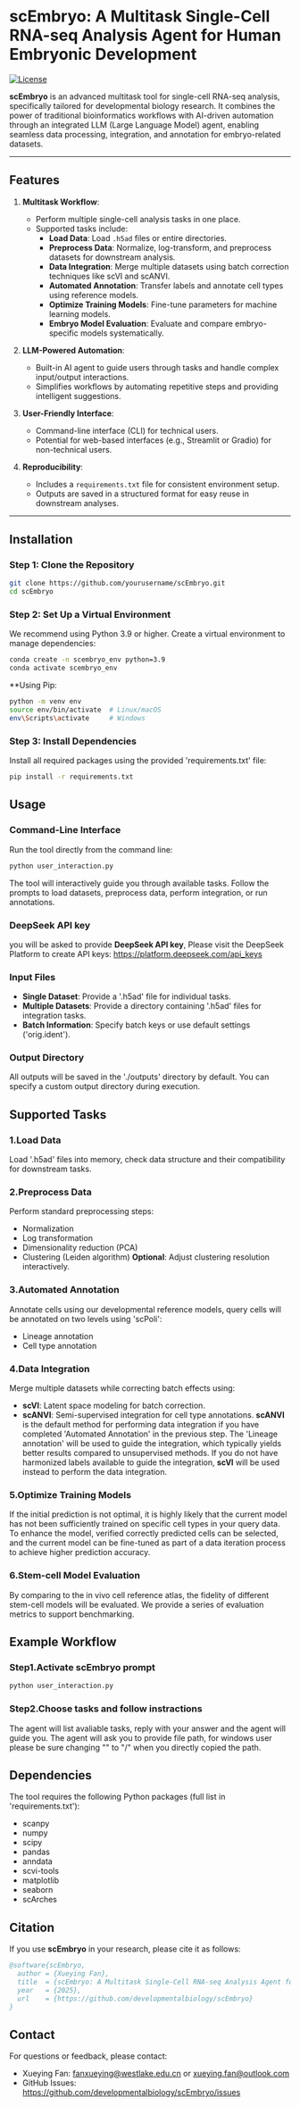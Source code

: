 # **scEmbryo: A Multitask Single-Cell RNA-seq Analysis Agent for Human Embryonic Development**

[![License](https://img.shields.io/badge/license-MIT-blue.svg)](LICENSE)

**scEmbryo** is an advanced multitask tool for single-cell RNA-seq analysis, specifically tailored for developmental biology research. It combines the power of traditional bioinformatics workflows with AI-driven automation through an integrated LLM (Large Language Model) agent, enabling seamless data processing, integration, and annotation for embryo-related datasets.

---

## **Features**

1. **Multitask Workflow**:
   - Perform multiple single-cell analysis tasks in one place.
   - Supported tasks include:
     - **Load Data**: Load `.h5ad` files or entire directories.
     - **Preprocess Data**: Normalize, log-transform, and preprocess datasets for downstream analysis.
     - **Data Integration**: Merge multiple datasets using batch correction techniques like scVI and scANVI.
     - **Automated Annotation**: Transfer labels and annotate cell types using reference models.
     - **Optimize Training Models**: Fine-tune parameters for machine learning models.
     - **Embryo Model Evaluation**: Evaluate and compare embryo-specific models systematically.

2. **LLM-Powered Automation**:
   - Built-in AI agent to guide users through tasks and handle complex input/output interactions.
   - Simplifies workflows by automating repetitive steps and providing intelligent suggestions.

3. **User-Friendly Interface**:
   - Command-line interface (CLI) for technical users.
   - Potential for web-based interfaces (e.g., Streamlit or Gradio) for non-technical users.

4. **Reproducibility**:
   - Includes a `requirements.txt` file for consistent environment setup.
   - Outputs are saved in a structured format for easy reuse in downstream analyses.

---

## **Installation**

### **Step 1: Clone the Repository**
```bash
git clone https://github.com/yourusername/scEmbryo.git
cd scEmbryo
```

### **Step 2: Set Up a Virtual Environment**
We recommend using Python 3.9 or higher. Create a virtual environment to manage dependencies:
```bash
conda create -n scembryo_env python=3.9
conda activate scembryo_env
```
**Using Pip:
```bash
python -m venv env
source env/bin/activate  # Linux/macOS
env\Scripts\activate     # Windows
```

### **Step 3:  Install Dependencies**
Install all required packages using the provided 'requirements.txt' file:
```bash
pip install -r requirements.txt
```

## **Usage**

### **Command-Line Interface**
Run the tool directly from the command line:
```bash
python user_interaction.py
```
The tool will interactively guide you through available tasks. Follow the prompts to load datasets, preprocess data, perform integration, or run annotations.

### **DeepSeek API key**
you will be asked to provide **DeepSeek API key**, Please visit the DeepSeek Platform to create API keys: https://platform.deepseek.com/api_keys

### **Input Files**
- **Single Dataset**: Provide a '.h5ad' file for individual tasks.
- **Multiple Datasets**: Provide a directory containing '.h5ad' files for integration tasks.
- **Batch Information**: Specify batch keys or use default settings ('orig.ident').

### **Output Directory**
All outputs will be saved in the './outputs' directory by default. You can specify a custom output directory during execution.


## **Supported Tasks**
### **1.Load Data**
Load '.h5ad' files into memory, check data structure and their compatibility for downstream tasks.
### **2.Preprocess Data**
Perform standard preprocessing steps:
- Normalization
- Log transformation
- Dimensionality reduction (PCA)
- Clustering (Leiden algorithm)
**Optional**: Adjust clustering resolution interactively.
### **3.Automated Annotation**
Annotate cells using our developmental reference models, query cells will be annotated on two levels using 'scPoli':
- Lineage annotation
- Cell type annotation
### **4.Data Integration**
Merge multiple datasets while correcting batch effects using:
- **scVI**: Latent space modeling for batch correction.
- **scANVI**: Semi-supervised integration for cell type annotations.
**scANVI** is the default method for performing data integration if you have completed 'Automated Annotation' in the previous step. The 'Lineage annotation' will be used to guide the integration, which typically yields better results compared to unsupervised methods. If you do not have harmonized labels available to guide the integration, **scVI** will be used instead to perform the data integration.
### **5.Optimize Training Models**
If the initial prediction is not optimal, it is highly likely that the current model has not been sufficiently trained on specific cell types in your query data. To enhance the model, verified correctly predicted cells can be selected, and the current model can be fine-tuned as part of a data iteration process to achieve higher prediction accuracy.
### **6.Stem-cell Model Evaluation**
By comparing to the in vivo cell reference atlas, the fidelity of different stem-cell models will be evaluated. We provide a series of evaluation metrics to support benchmarking.


## **Example Workflow**
### **Step1.Activate scEmbryo prompt**
```bash
python user_interaction.py
```
### **Step2.Choose tasks and follow instractions**
The agent will list avaliable tasks, reply with your answer and the agent will guide you.
The agent will ask you to provide file path, for windows user please be sure  changing "\" to "/" when you directly copied the path. 


## **Dependencies**
The tool requires the following Python packages (full list in 'requirements.txt'):
- scanpy
- numpy
- scipy
- pandas
- anndata
- scvi-tools
- matplotlib
- seaborn
- scArches


## **Citation**
If you use **scEmbryo** in your research, please cite it as follows:
```bibtex
@software{scEmbryo,
  author = {Xueying Fan},
  title  = {scEmbryo: A Multitask Single-Cell RNA-seq Analysis Agent for Human Embryonic Development},
  year   = {2025},
  url    = {https://github.com/developmentalbiology/scEmbryo}
}
```

## **Contact**
For questions or feedback, please contact:

- Xueying Fan: fanxueying@westlake.edu.cn or xueying.fan@outlook.com              
- GitHub Issues: https://github.com/developmentalbiology/scEmbryo/issues
